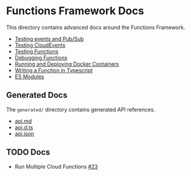 # Functions Framework Docs

This directory contains advanced docs around the Functions Framework.

- [Testing events and Pub/Sub](events.md)
- [Testing CloudEvents](cloudevents.md)
- [Testing Functions](testing-functions.md)
- [Debugging Functions](debugging.md)
- [Running and Deploying Docker Containers](docker.md)
- [Writing a Function in Typescript](typescript.md)
- [ES Modules](esm/README.md)

## Generated Docs

The `generated/` directory contains generated API references.

- [api.md](generated/api.md)
- [api.d.ts](generated/api.d.ts)
- [api.json](generated/api.json)

## TODO Docs

- Run Multiple Cloud Functions [#23](https://github.com/GoogleCloudPlatform/functions-framework-nodejs/issues/23)
